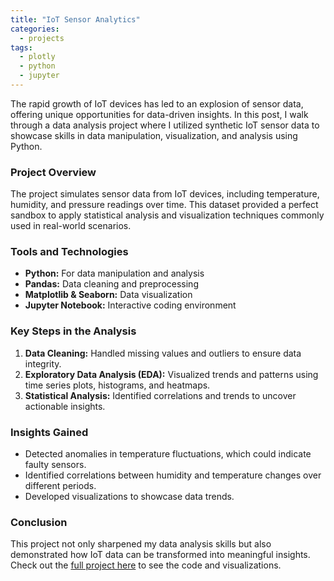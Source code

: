 ```yaml
---
title: "IoT Sensor Analytics"
categories:
  - projects
tags:
  - plotly
  - python
  - jupyter
---
```


The rapid growth of IoT devices has led to an explosion of sensor data, offering unique opportunities for data-driven insights. In this post, I walk through a data analysis project where I utilized synthetic IoT sensor data to showcase skills in data manipulation, visualization, and analysis using Python.

### Project Overview

The project simulates sensor data from IoT devices, including temperature, humidity, and pressure readings over time. This dataset provided a perfect sandbox to apply statistical analysis and visualization techniques commonly used in real-world scenarios.

### Tools and Technologies

- **Python:** For data manipulation and analysis
- **Pandas:** Data cleaning and preprocessing
- **Matplotlib & Seaborn:** Data visualization
- **Jupyter Notebook:** Interactive coding environment

### Key Steps in the Analysis

1. **Data Cleaning:** Handled missing values and outliers to ensure data integrity.
2. **Exploratory Data Analysis (EDA):** Visualized trends and patterns using time series plots, histograms, and heatmaps.
3. **Statistical Analysis:** Identified correlations and trends to uncover actionable insights.

### Insights Gained

- Detected anomalies in temperature fluctuations, which could indicate faulty sensors.
- Identified correlations between humidity and temperature changes over different periods.
- Developed visualizations to showcase data trends.

### Conclusion

This project not only sharpened my data analysis skills but also demonstrated how IoT data can be transformed into meaningful insights. Check out the [full project here](https://github.com/ericnbello/sensor-analytics) to see the code and visualizations.